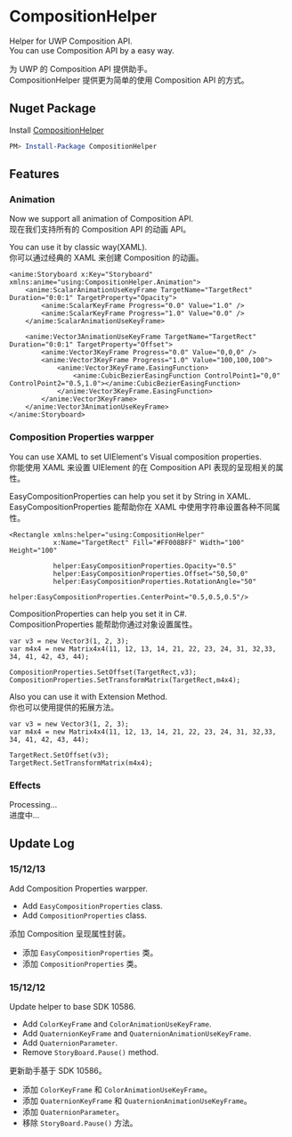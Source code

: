 # CompositionHelper
Helper for UWP Composition API.    
You can use Composition API by a easy way.  

为 UWP 的 Composition API 提供助手。  
CompositionHelper 提供更为简单的使用 Composition API 的方式。  

## Nuget Package
Install [CompositionHelper](https://www.nuget.org/packages/CompositionHelper/)
```PowerShell
PM> Install-Package CompositionHelper 
```

## Features
### Animation
Now we support all animation of Composition API.   
现在我们支持所有的 Composition API 的动画 API。  

You can use it by classic way(XAML).   
你可以通过经典的 XAML 来创建 Composition 的动画。  
```XAML
<anime:Storyboard x:Key="Storyboard" xmlns:anime="using:CompositionHelper.Animation">
    <anime:ScalarAnimationUseKeyFrame TargetName="TargetRect" Duration="0:0:1" TargetProperty="Opacity">
        <anime:ScalarKeyFrame Progress="0.0" Value="1.0" />
        <anime:ScalarKeyFrame Progress="1.0" Value="0.0" />
    </anime:ScalarAnimationUseKeyFrame>

    <anime:Vector3AnimationUseKeyFrame TargetName="TargetRect" Duration="0:0:1" TargetProperty="Offset">
        <anime:Vector3KeyFrame Progress="0.0" Value="0,0,0" />
        <anime:Vector3KeyFrame Progress="1.0" Value="100,100,100">
            <anime:Vector3KeyFrame.EasingFunction>
                <anime:CubicBezierEasingFunction ControlPoint1="0,0" ControlPoint2="0.5,1.0"></anime:CubicBezierEasingFunction>
            </anime:Vector3KeyFrame.EasingFunction>
        </anime:Vector3KeyFrame>
    </anime:Vector3AnimationUseKeyFrame>
</anime:Storyboard>
```

### Composition Properties warpper
You can use XAML to set UIElement's Visual composition properties.  
你能使用 XAML 来设置 UIElement 的在 Composition API 表现的呈现相关的属性。 

EasyCompositionProperties can help you set it by String in XAML.  
EasyCompositionProperties 能帮助你在 XAML 中使用字符串设置各种不同属性。
```XAML
<Rectangle xmlns:helper="using:CompositionHelper" 
           x:Name="TargetRect" Fill="#FF008BFF" Width="100" Height="100"
           
           helper:EasyCompositionProperties.Opacity="0.5" 
           helper:EasyCompositionProperties.Offset="50,50,0"
           helper:EasyCompositionProperties.RotationAngle="50"
           helper:EasyCompositionProperties.CenterPoint="0.5,0.5,0.5"/>
```

CompositionProperties can help you set it in C#.  
CompositionProperties 能帮助你通过对象设置属性。  
```CSharp
var v3 = new Vector3(1, 2, 3);
var m4x4 = new Matrix4x4(11, 12, 13, 14, 21, 22, 23, 24, 31, 32,33, 34, 41, 42, 43, 44);

CompositionProperties.SetOffset(TargetRect,v3);
CompositionProperties.SetTransformMatrix(TargetRect,m4x4);
```

Also you can use it with Extension Method.  
你也可以使用提供的拓展方法。
```CSharp
var v3 = new Vector3(1, 2, 3);
var m4x4 = new Matrix4x4(11, 12, 13, 14, 21, 22, 23, 24, 31, 32,33, 34, 41, 42, 43, 44);

TargetRect.SetOffset(v3);
TargetRect.SetTransformMatrix(m4x4);
```

### Effects
Processing...  
进度中...  

## Update Log 

### 15/12/13
Add Composition Properties warpper.
- Add `EasyCompositionProperties` class.
- Add `CompositionProperties` class.

添加 Composition 呈现属性封装。
- 添加 `EasyCompositionProperties` 类。
- 添加 `CompositionProperties` 类。

### 15/12/12
Update helper to base SDK 10586.  
- Add `ColorKeyFrame` and `ColorAnimationUseKeyFrame`.  
- Add `QuaternionKeyFrame` and `QuaternionAnimationUseKeyFrame`.  
- Add `QuaternionParameter`.  
- Remove `StoryBoard.Pause()` method.  

更新助手基于 SDK 10586。
- 添加 `ColorKeyFrame` 和 `ColorAnimationUseKeyFrame`。
- 添加 `QuaternionKeyFrame` 和 `QuaternionAnimationUseKeyFrame`。
- 添加 `QuaternionParameter`。
- 移除 `StoryBoard.Pause()` 方法。

